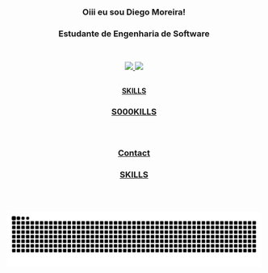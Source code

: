 <div align="center">  
  
  ### Oiii eu sou Diego Moreira!
  ### Estudante de Engenharia de Software
  ##
  
  <br>  
  
  <div align="center">
    <a href="https://github.com/dmsdiegomoreira">
    <img height="180em" src="https://github-readme-stats.vercel.app/api?username=dmsdiegomoreira&show_icons=true&theme=algolia&include_all_commits=true&count_private=true"/>
    <img height="180em" src="https://github-readme-stats.vercel.app/api/top-langs/?username=rafaballerini&layout=compact&langs_count=7&theme=algolia"/>
  </div>
    
##

**SKILLS**
### S000KILLS
    
    
<br>

##

### Contact
### SKILLS
    
<br>
 
##    
    
    
![Snake animation](https://github.com/dmsdiegomoreira/dmsdiegomoreira/blob/output/github-contribution-grid-snake.svg)
    
</div>
